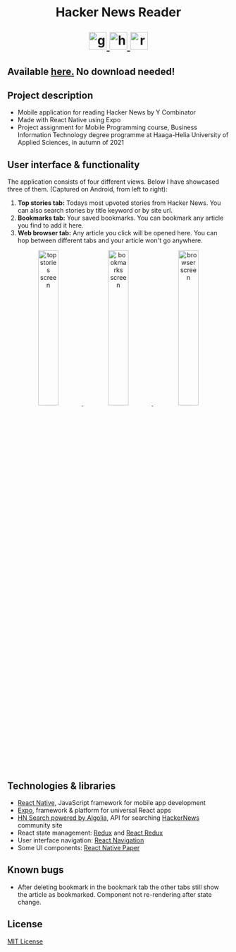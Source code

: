 <h1 align="center">Hacker News Reader<p align="center"> <a href="https://github.com/tuomasvalkamo/news-app/" target="_blank" rel="noreferrer"> <img src="https://www.vectorlogo.zone/logos/github/github-icon.svg" alt="github" width="40" height="40"/> </a> <a href="https://news.ycombinator.com/" target="_blank" rel="noreferrer"> <img src="https://www.vectorlogo.zone/logos/ycombinator/ycombinator-tile.svg" alt="heroku" width="40" height="40"/> </a> <img src="https://reactnative.dev/img/header_logo.svg" alt="reactnative" width="40" height="40"/> </p> </h1>

<h2>Available <a href="https://expo.dev/@tuomasvalkamo/news-app" target="_blank" rel="noreferrer">here.</a> No download needed!</h2>

## Project description

* Mobile application for reading Hacker News by Y Combinator
* Made with React Native using Expo
* Project assignment for Mobile Programming course, Business Information Technology degree programme at Haaga-Helia University of Applied Sciences, in autumn of 2021

## User interface & functionality

The application consists of four different views. Below I have showcased three of them. (Captured on Android, from left to right):

1. **Top stories tab:** Todays most upvoted stories from Hacker News. You can also search stories by title keyword or by site url.
2. **Bookmarks tab:** Your saved bookmarks. You can bookmark any article you find to add it here.
3. **Web browser tab:** Any article you click will be opened here. You can hop between different tabs and your article won't go anywhere.

<p align="center">
<a href="https://imgbb.com/"><img src="https://i.ibb.co/SxxHWJ9/Screenshot-20211214-211816-Expo-Go.jpg" alt="top stories screen" border="0" width="30%" />&nbsp;</a>
<a href="https://imgbb.com/"><img src="https://i.ibb.co/DRLS09h/Screenshot-20211214-211904-Expo-Go.jpg" alt="bookmarks screen" border="0" width="30%" />&nbsp;</a>
<a href="https://imgbb.com/"><img src="https://i.ibb.co/71GzBcd/Screenshot-20211214-211924-Expo-Go.jpg" alt="browser screen" border="0" width="30%" /></a>
</p>

## Technologies & libraries

* [React Native](https://reactnative.dev/), JavaScript framework for mobile app development
* [Expo](https://expo.dev/), framework & platform for universal React apps
* [HN Search powered by Algolia](https://hn.algolia.com/api), API for searching [HackerNews](https://news.ycombinator.com/) community site
* React state management: [Redux](https://redux.js.org/) and [React Redux](https://react-redux.js.org/)
* User interface navigation: [React Navigation](https://reactnavigation.org/)
* Some UI components: [React Native Paper](https://callstack.github.io/react-native-paper/)

## Known bugs

* After deleting bookmark in the bookmark tab the other tabs still show the article as bookmarked. Component not re-rendering after state change.

## License

[MIT License](https://github.com/tuomasvalkamo/news-app/blob/main/LICENSE)
